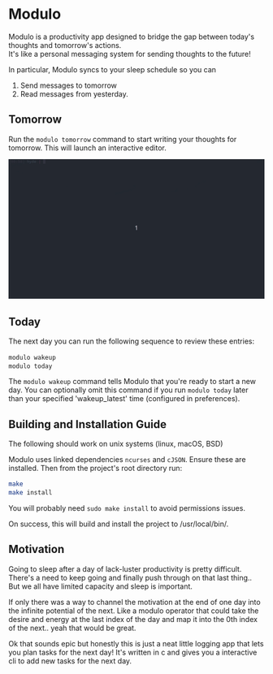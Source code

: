 # Modulo

Modulo is a productivity app designed to bridge the gap between today's thoughts and tomorrow's actions.  
It's like a personal messaging system for sending thoughts to the future!

In particular, Modulo syncs to your sleep schedule so you can
1. Send messages to tomorrow
2. Read messages from yesterday.


## Tomorrow
Run the `modulo tomorrow` command to start writing your thoughts for tomorrow. 
This will launch an interactive editor.

![Tomorrow Demo](./img/tomorrow-demo.gif)

## Today
The next day you can run the following sequence to review these entries:

`modulo wakeup`  
`modulo today`

The `modulo wakeup` command tells Modulo that you're ready to start a new day. 
You can optionally omit this command if you run `modulo today` later than your specified 'wakeup_latest' time 
(configured in preferences). 

## Building and Installation Guide

The following should work on unix systems (linux, macOS, BSD)

Modulo uses linked dependencies `ncurses` and `cJSON`. 
Ensure these are installed. Then from the project's root directory run:

```bash
make
make install
```

You will probably need `sudo make install` to avoid permissions issues.

On success, this will build and install the project to /usr/local/bin/.



## Motivation
Going to sleep after a day of lack-luster productivity is pretty difficult. 
There's a need to keep going and finally push through on that last thing..
But we all have limited capacity and sleep is important. 

If only there was a way to channel the motivation at the end of one day into 
the infinite potential of the next. Like a modulo operator
that could take the desire and energy at the last index of the day and map it 
into the 0th index of the next.. yeah that would be great.

Ok that sounds epic but honestly this is just a neat little logging app
that lets you plan tasks for the next day! It's written in c and gives you a 
interactive cli to add new tasks for the next day.
